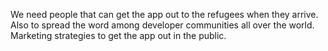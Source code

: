 We need people that can get the app out to the refugees when they arrive. Also to spread the word among developer communities all over the world. Marketing strategies to get the app out in the public.
